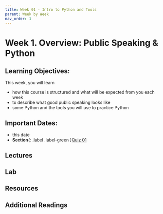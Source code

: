 ```yaml
---
title: Week 01 - Intro to Python and Tools
parent: Week by Week
nav_order: 1
---
```

# Week 1. Overview: Public Speaking & Python

## Learning Objectives:
This week, you will learn

* how this course is structured and what will be expected from you each week
* to describe what good public speaking looks like
* some Python and the tools you will use to practice Python

## Important Dates:
* this date
*  **Section**{: .label .label-green }[Quiz 01](#)

## Lectures

## Lab

## Resources

## Additional Readings

